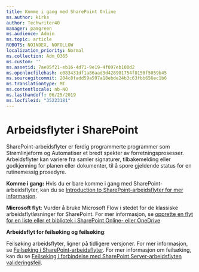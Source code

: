 ```yaml
---
title: Komme i gang med SharePoint Online
ms.author: kirks
author: Techwriter40
manager: pamgreen
ms.audience: Admin
ms.topic: article
ROBOTS: NOINDEX, NOFOLLOW
localization_priority: Normal
ms.collection: Adm_O365
ms.custom: ''
ms.assetid: 7ae05f21-eb16-4d71-9e19-4f097eb100d2
ms.openlocfilehash: e083431df1a86aad3d428901754f8150f5059b45
ms.sourcegitcommit: 204c8fadd59a597a18ebde24b3c63fbb656ec1b6
ms.translationtype: MT
ms.contentlocale: nb-NO
ms.lasthandoff: 06/25/2019
ms.locfileid: "35223181"
---
```

# <a name="workflows-in-sharepoint"></a>Arbeidsflyter i SharePoint

SharePoint-arbeidsflyter er ferdig programmerte programmer som Strømlinjeform og Automatiser et bredt spekter av forretningsprosesser. Arbeidsflyter kan variere fra samler signaturer, tilbakemelding eller godkjenning for planen eller dokumenter, til å spore gjeldende status for en rutinemessig prosedyre.

**Komme i gang:** Hvis du er bare komme i gang med SharePoint-arbeidsflyter, kan du se [Introduction to SharePoint-arbeidsflyter for mer informasjon](https://support.office.com/article/introduction-to-sharepoint-workflow-07982276-54e8-4e17-8699-5056eff4d9e3).

**Microsoft flyt**: Vurder å bruke Microsoft Flow i stedet for de klassiske arbeidsflytløsninger for SharePoint. For mer informasjon, se [opprette en flyt for en liste eller et bibliotek i SharePoint Online- eller OneDrive](https://support.office.com/article/create-a-flow-for-a-list-or-library-in-sharepoint-online-or-onedrive-for-business-a9c3e03b-0654-46af-a254-20252e580d01)

**Arbeidsflyt for feilsøking og feilsøking**:

Feilsøking arbeidsflyter, ligner på tidligere versjoner. For mer informasjon, se [Feilsøking i SharePoint-arbeidsflyter](https://docs.microsoft.com/sharepoint/dev/general-development/debugging-sharepoint-server-workflows). For mer informasjon om feilsøking, kan du se [Feilsøking i forbindelse med SharePoint Server-arbeidsflyten valideringsfeil](https://docs.microsoft.com/sharepoint/dev/general-development/troubleshooting-sharepoint-server-workflow-validation-errors-in-visio).

